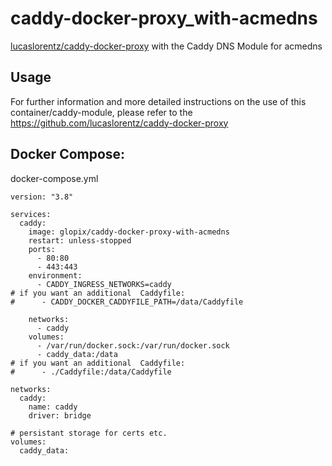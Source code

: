 # caddy-docker-proxy_with-acmedns
[lucaslorentz/caddy-docker-proxy](https://github.com/lucaslorentz/caddy-docker-proxy) with the Caddy DNS Module for acmedns

## Usage
For further information and more detailed instructions on the use of this container/caddy-module, please refer to the https://github.com/lucaslorentz/caddy-docker-proxy

## Docker Compose:  
docker-compose.yml
```
version: "3.8"

services:
  caddy:
    image: glopix/caddy-docker-proxy-with-acmedns
    restart: unless-stopped
    ports:
      - 80:80
      - 443:443
    environment:
      - CADDY_INGRESS_NETWORKS=caddy
# if you want an additional  Caddyfile:
#      - CADDY_DOCKER_CADDYFILE_PATH=/data/Caddyfile

    networks:
      - caddy
    volumes:
      - /var/run/docker.sock:/var/run/docker.sock
      - caddy_data:/data
# if you want an additional  Caddyfile:      
#      - ./Caddyfile:/data/Caddyfile

networks:
  caddy:
    name: caddy
    driver: bridge

# persistant storage for certs etc.
volumes:
  caddy_data:
```
